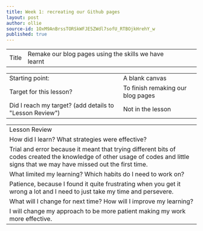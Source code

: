 ```yaml
---
title: Week 1: recreating our Github pages
layout: post
author: ollie
source-id: 1OxM9AnBrssTORSkWFJE5ZWdl7sofU_RTBOjkHrehY_w
published: true
---
```

<table>
  <tr>
    <td>Title</td>
    <td>Remake our blog pages using the skills we have learnt</td>
    <td></td>
    <td></td>
  </tr>
</table>


<table>
  <tr>
    <td>Starting point:</td>
    <td>A blank canvas</td>
  </tr>
  <tr>
    <td>Target for this lesson?</td>
    <td>To finish remaking our blog pages</td>
  </tr>
  <tr>
    <td>Did I reach my target? 
(add details to "Lesson Review")</td>
    <td>Not in the lesson</td>
  </tr>
</table>


<table>
  <tr>
    <td>Lesson Review</td>
  </tr>
  <tr>
    <td>How did I learn? What strategies were effective? </td>
  </tr>
  <tr>
    <td>Trial and error because it meant that trying different bits of codes created the knowledge of other usage of codes and little signs that we may have missed out the first time.</td>
  </tr>
  <tr>
    <td>What limited my learning? Which habits do I need to work on? </td>
  </tr>
  <tr>
    <td>Patience, because I found it quite frustrating when you get it wrong a lot and I need to just take my time and persevere.</td>
  </tr>
  <tr>
    <td>What will I change for next time? How will I improve my learning?</td>
  </tr>
  <tr>
    <td>I will change my approach to be more patient making my work more effective.</td>
  </tr>
</table>


